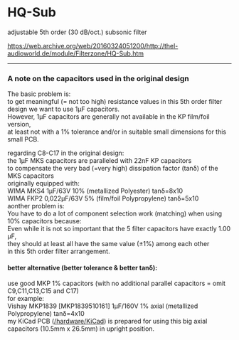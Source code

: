 # HQ-Sub  
adjustable 5th order (30 dB/oct.) subsonic filter  
  
https://web.archive.org/web/20160324051200/http://thel-audioworld.de/module/Filterzone/HQ-Sub.htm

----
### A note on the capacitors used in the original design  
The basic problem is:  
to get meaningful (= not too high) resistance values in this 5th order filter design we want to use 1µF capacitors.  
However, 1µF capacitors are generally not available in the KP film/foil version,  
at least not with a 1% tolerance and/or in suitable small dimensions for this small PCB.  
  
regarding C8-C17 in the original design:  
the 1µF MKS capacitors are paralleled with 22nF KP capacitors  
to compensate the very bad (=very high) dissipation factor (tanδ) of the MKS capacitors  
originally equipped with:  
WIMA MKS4    1µF/63V 10% (metallized Polyester)    tanδ=8x10  
WIMA FKP2 0,022µF/63V 5%  (film/foil Polypropylene) tanδ=5x10  
aonther problem is:  
You have to do a lot of component selection work (matching) when using 10% capacitors because:  
Even while it is not so important that the 5 filter capacitors have exactly 1.00 µF,  
they should at least all have the same value (±1%) among each other  
in this 5th order filter arrangement.  
  
#### better alternative (better tolerance & better tanδ):  
use good MKP 1% capacitors (with no additional parallel capacitors = omit C9,C11,C13,C15 and C17)  
for example:  
Vishay MKP1839 [MKP1839510161] 1µF/160V 1% axial (metallized Polypropylene) tanδ=4x10   
my KiCad PCB (<a href="/hardware/KiCad">/hardware/KiCad</a>) is prepared for using this big axial capacitors (10.5mm x 26.5mm) in upright position.  
